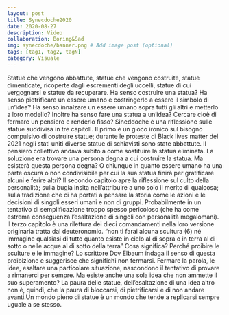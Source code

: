 ```yaml
---
layout: post
title: Synecdoche2020
date: 2020-08-27
description: Video
collaboration: Boring&Sad
img: synecdoche/banner.png # Add image post (optional)
tags: [tag1, tag2, tagN]
category: Visuale
---
```

Statue che vengono abbattute, statue che vengono costruite, statue dimenticate, ricoperte dagli escrementi degli uccelli, statue di cui vergognarsi e statue da recuperare. Ha senso costruire una statua? Ha senso pietrificare un essere umano e costringerlo a essere il simbolo di un’idea? Ha senso innalzare un essere umano sopra tutti gli altri e metterlo a loro modello? Inoltre ha senso fare una statua a un’idea? Cercare cioè di fermare un pensiero e renderlo fisso? Sineddoche è una riflessione sulle statue suddivisa in tre capitolI. Il primo è un gioco ironico sul bisogno compulsivo di costruire statue; durante le proteste di Black lives matter del 2021 negli stati uniti diverse statue di schiavisti sono state abbattute. Il pensiero collettivo andava subito a come sostituire la statua eliminata. La soluzione era trovare una persona degna a cui costruire la statua. Ma esisterà questa persona degna? O chiunque in quanto essere umano ha una parte oscura o non condivisibile per cui la sua statua finirà per gratificare alcuni e ferire altri? Il secondo capitolo apre la riflessione sul culto della personalità; sulla bugia insita nell’attribuire a uno solo il merito di qualcosa; sulla tradizione che ci ha portati a pensare la storia come le azioni e le decisioni di singoli esseri umani e non di gruppi. Probabilmente in un tentativo di semplificazione troppo spesso pericoloso (che ha come estrema conseguenza l’esaltazione di singoli con personalità megalomani). Il terzo capitolo è una rilettura dei dieci comandamenti nella loro versione originaria tratta dal deuteronomio. “non ti farai alcuna scultura (6) né immagine qualsiasi di tutto quanto esiste in cielo al di sopra o in terra al di sotto o nelle acque al di sotto della terra” Cosa significa? Perché proibire le sculture e le immagine? Lo scrittore Dov Elbaum indaga il senso di questa proibizione e suggerisce che significhi non fermarsi.  Fermare la parola, le idee, esaltare una particolare situazione, nascondono il tentativo di provare a rimanerci per sempre. Ma esiste anche una sola idea che non ammette il suo superamento? La paura delle statue, dell’esaltazione di una idea altro non è, quindi, che la paura di bloccarsi, di pietrificarsi e di non andare avanti.Un mondo pieno di statue è un mondo che tende a replicarsi sempre uguale a se stesso.

